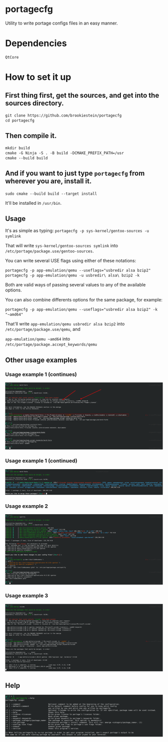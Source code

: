 # portagecfg
Utility to write portage configs files in an easy manner.

# Dependencies
```
QtCore
```

# How to set it up
## First thing first, get the sources, and get into the sources directory.

```
git clone https://github.com/brookiestein/portagecfg
cd portagecfg
```

## Then compile it.
```
mkdir build
cmake -G Ninja -S . -B build -DCMAKE_PREFIX_PATH=/usr
cmake --build build
```

## And if you want to just type `portagecfg` from wherever you are, install it.

`sudo cmake --build build --target install`

It'll be installed in `/usr/bin`.

## Usage
It's as simple as typing: `portagecfg -p sys-kernel/gentoo-sources -u symlink`

That will write `sys-kernel/gentoo-sources symlink` into `/etc/portage/package.use/gentoo-sources`.

You can write several USE flags using either of these notations:
```
portagecfg -p app-emulation/qemu --useflags="usbredir alsa bzip2"
portagecfg -p app-emulation/qemu -u usbredir\ alsa\ bzip2 -k
```
Both are valid ways of passing several values to any of the available options.

You can also combine differents options for the same package, for example:
```
portagecfg -p app-emulation/qemu --useflags="usbredir alsa bzip2" -k "~amd64"
```

That'll write `app-emulation/qemu usbredir alsa bzip2` into `/etc/portage/package.use/qemu`, and

`app-emulation/qemu ~amd64` into `/etc/portage/package.accept_keywords/qemu`

## Other usage examples
### Usage example 1 (continues)
![Usage example](screenshots/usage-example.png)
### Usage example 1 (continued)
![Usage example 2](screenshots/usage-example2.png)
### Usage example 2
![Usage example 2](screenshots/usage-example3.png)
### Usage example 3
![Usage example 3](screenshots/usage-example4.png)

## Help
![Help](screenshots/help.png)
